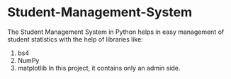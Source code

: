 # Student-Management-System
The Student Management System in Python helps in easy management of student statistics with the help of libraries like:
1. bs4
2. NumPy 
3. matplotlib 
In this project, it contains only an admin side.
